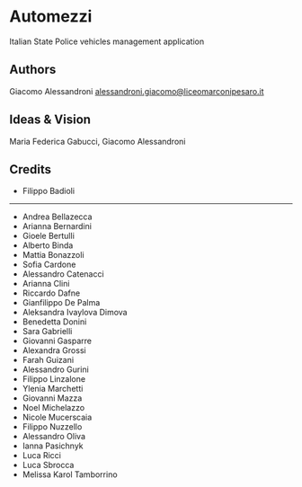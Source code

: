 # Automezzi

Italian State Police vehicles management application

## Authors

Giacomo Alessandroni <alessandroni.giacomo@liceomarconipesaro.it>

## Ideas & Vision

Maria Federica Gabucci, Giacomo Alessandroni

## Credits
* Filippo Badioli
---
* Andrea Bellazecca
* Arianna Bernardini
* Gioele Bertulli
* Alberto Binda
* Mattia Bonazzoli
* Sofia Cardone
* Alessandro Catenacci
* Arianna Clini
* Riccardo Dafne
* Gianfilippo De Palma
* Aleksandra Ivaylova Dimova
* Benedetta Donini
* Sara Gabrielli
* Giovanni Gasparre
* Alexandra Grossi
* Farah Guizani
* Alessandro Gurini
* Filippo Linzalone
* Ylenia Marchetti
* Giovanni Mazza
* Noel Michelazzo
* Nicole Mucerscaia
* Filippo Nuzzello
* Alessandro Oliva
* Ianna Pasichnyk
* Luca Ricci
* Luca Sbrocca
* Melissa Karol Tamborrino
